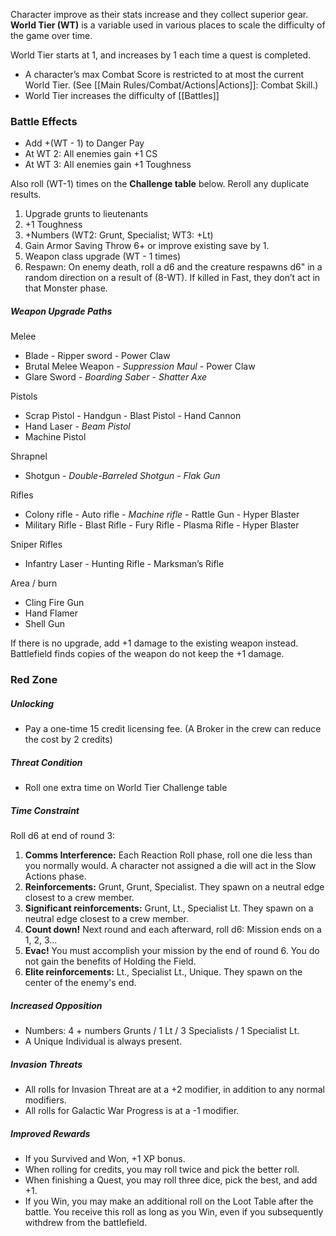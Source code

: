 Character improve as their stats increase and they collect superior gear. **World Tier (WT)** is a variable used in various places to scale the difficulty of the game over time.

World Tier starts at 1, and increases by 1 each time a quest is completed.
 
* A character’s max Combat Score is restricted to at most the current World Tier. (See [[Main Rules/Combat/Actions|Actions]]: Combat Skill.)
* World Tier increases the difficulty of [[Battles]]

### Battle Effects

- Add +(WT - 1) to Danger Pay
- At WT 2: All enemies gain +1 CS    
- At WT 3: All enemies gain +1 Toughness

Also roll (WT-1) times on the **Challenge table** below. Reroll any duplicate results.

1. Upgrade grunts to lieutenants
2. +1 Toughness
3. +Numbers (WT2: Grunt, Specialist; WT3: +Lt)
4. Gain Armor Saving Throw 6+ or improve existing save by 1.
5. Weapon class upgrade (WT - 1 times)
6. Respawn: On enemy death, roll a d6 and the creature respawns d6" in a random direction on a result of (8-WT). If killed in Fast, they don’t act in that Monster phase.

##### Weapon Upgrade Paths

Melee
+ Blade - Ripper sword - Power Claw
+ Brutal Melee Weapon - *Suppression Maul* - Power Claw
+ Glare Sword - *Boarding Saber* - *Shatter Axe*

Pistols
+ Scrap Pistol - Handgun - Blast Pistol - Hand Cannon
+ Hand Laser - *Beam Pistol*
+ Machine Pistol

Shrapnel
+ Shotgun - *Double-Barreled Shotgun* - *Flak Gun*

Rifles
+ Colony rifle - Auto rifle - *Machine rifle* - Rattle Gun - Hyper Blaster
+ Military Rifle - Blast Rifle - Fury Rifle - Plasma Rifle - Hyper Blaster

Sniper Rifles
+ Infantry Laser - Hunting Rifle - Marksman’s Rifle

Area / burn
+ Cling Fire Gun
+ Hand Flamer
+ Shell Gun

If there is no upgrade, add +1 damage to the existing weapon instead. Battlefield finds copies of the weapon do not keep the +1 damage.

### Red Zone

##### Unlocking

* Pay a one-time 15 credit licensing fee. (A Broker in the crew can reduce the cost by 2 credits)
 
##### Threat Condition

* Roll one extra time on World Tier Challenge table

##### Time Constraint

Roll d6 at end of round 3: 

1. **Comms Interference:** Each Reaction Roll phase, roll one die less than you normally would. A character not assigned a die will act in the Slow Actions phase.
2. **Reinforcements:** Grunt, Grunt, Specialist. They spawn on a neutral edge closest to a crew member.
3. **Significant reinforcements:** Grunt, Lt., Specialist Lt. They spawn on a neutral edge closest to a crew member.
4. **Count down!** Next round and each afterward, roll d6: Mission ends on a 1, 2, 3...
5. **Evac!** You must accomplish your mission by the end of round 6. You do not gain the benefits of Holding the Field.
6. **Elite reinforcements:** Lt., Specialist Lt., Unique. They spawn on the center of the enemy's end.

##### Increased Opposition

* Numbers: 4 + numbers Grunts / 1 Lt / 3 Specialists / 1 Specialist Lt.
* A Unique Individual is always present. 

##### Invasion Threats

* All rolls for Invasion Threat are at a +2 modifier, in addition to any normal modifiers.
* All rolls for Galactic War Progress is at a -1 modifier.

##### Improved Rewards

* If you Survived and Won, +1 XP bonus.
* When rolling for credits, you may roll twice and pick the better roll.
* When finishing a Quest, you may roll three dice, pick the best, and add +1.
* If you Win, you may make an additional roll on the Loot Table after the battle. You receive this roll as long as you Win, even if you subsequently withdrew from the battlefield.
